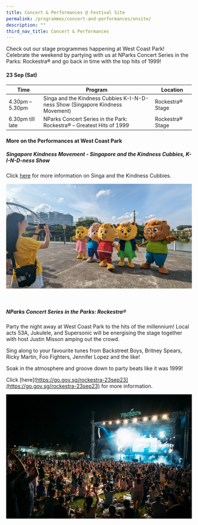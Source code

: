 ```yaml
---
title: Concert & Performances @ Festival Site
permalink: /programmes/concert-and-performances/onsite/
description: ""
third_nav_title: Concert & Performances
---
```

Check out our stage programmes happening at West Coast Park! <br>
Celebrate the weekend by partying with us at NParks Concert Series in the Parks: Rockestra® and go back in time with the top hits of 1999!


#### 23 Sep (Sat)


| Time | Program | Location |
| -------- | -------- | -------- |
| 4.30pm – 5.30pm | Singa and the Kindness Cubbies K-I-N-D-ness Show (Singapore Kindness Movement) | Rockestra® Stage |
| 6.30pm till late | NParks Concert Series in the Park: Rockestra® – Greatest Hits of 1999 | Rockestra® Stage |



#### More on the Performances at West Coast Park

#####  **Singapore Kindness Movement - Singapore and the Kindness Cubbies, K-I-N-D-ness Show**
Click [here](https://www.kindness.sg/parents-and-educators/kindsville/) for more information on Singa and the Kindness Cubbies.

![Kindness Cubbies](/images/pxl_20230716_085058241.jpg)


<br>

##### **NParks Concert Series in the Parks: Rockestra®**
Party the night away at West Coast Park to the hits of the millennium! Local acts 53A, Jukulele, and Supersonic will be energising the stage together with host Justin Misson amping out the crowd. 

Sing along to your favourite tunes from Backstreet Boys, Britney Spears, Ricky Martin, Foo Fighters, Jennifer Lopez and the like!

Soak in the atmosphere and groove down to party beats like it was 1999! <br>
	
Click [here](https://go.gov.sg/rockestra-23sep23](https://go.gov.sg/rockestra-23sep23) for more information.

![Concert Series in the Park: Rockestra](/images/rockestra.jpg)